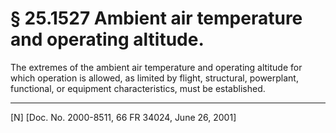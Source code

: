 # § 25.1527   Ambient air temperature and operating altitude.

The extremes of the ambient air temperature and operating altitude for which operation is allowed, as limited by flight, structural, powerplant, functional, or equipment characteristics, must be established.



---

[N] [Doc. No. 2000-8511, 66 FR 34024, June 26, 2001]




